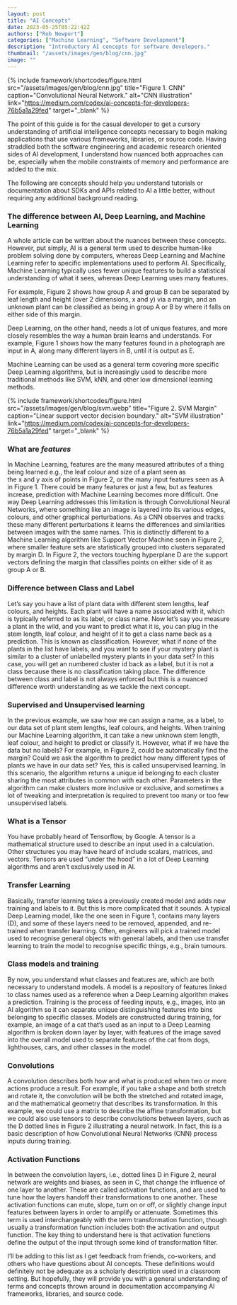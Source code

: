 ```yaml
---
layout: post
title: "AI Concepts"
date: 2023-05-25T05:22:42Z
authors: ["Rob Newport"]
categories: ["Machine Learning", "Software Development"]
description: "Introductory AI concepts for software developers."
thumbnail: "/assets/images/gen/blog/cnn.jpg"
image: ""
---
```


{% include framework/shortcodes/figure.html src="/assets/images/gen/blog/cnn.jpg" title="Figure 1. CNN" caption="Convolutional Neural Network." alt="CNN illustration" link="https://medium.com/codex/ai-concepts-for-developers-76b5a1a29fed" target="_blank" %}

The point of this guide is for the casual developer to get a cursory understanding of artificial intelligence concepts necessary to begin making applications that use various frameworks, libraries, or source code. Having straddled both the software engineering and academic research oriented sides of AI development, I understand how nuanced both approaches can be, especially when the mobile constraints of memory and performance are added to the mix.

The following are concepts should help you understand tutorials or documentation about SDKs and APIs related to AI a little better, without requiring any additional background reading.

### The difference between AI, Deep Learning, and Machine Learning

A whole article can be written about the nuances between these concepts. However, put simply, AI is a general term used to describe human-like problem solving done by computers, whereas Deep Learning and Machine Learning refer to specific implementations used to perform AI. Specifically, Machine Learning typically uses fewer unique features to build a statistical understanding of what it sees, whereas Deep Learning uses many features.

For example, Figure 2 shows how group A and group B can be separated by leaf length and height (over 2 dimensions, x and y) via a margin, and an unknown plant can be classified as being in group A or B by where it falls on either side of this margin.

Deep Learning, on the other hand, needs a lot of unique features, and more closely resembles the way a human brain learns and understands. For example, Figure 1 shows how the many features found in a photograph are input in A, along many different layers in B, until it is output as E.

Machine Learning can be used as a general term covering more specific Deep Learning algorithms, but is increasingly used to describe more traditional methods like SVM, kNN, and other low dimensional learning methods.

{% include framework/shortcodes/figure.html src="/assets/images/gen/blog/svm.webp" title="Figure 2. SVM Margin" caption="Linear support vector decision boundary." alt="SVM illustration" link="https://medium.com/codex/ai-concepts-for-developers-76b5a1a29fed" target="_blank" %}

### What are _features_

In Machine Learning, features are the many measured attributes of a thing being learned e.g., the leaf colour and size of a plant seen as the x and y axis of points in Figure 2, or the many input features seen as A in Figure 1. There could be many features or just a few, but as features increase, prediction with Machine Learning becomes more difficult. One way Deep Learning addresses this limitation is through Convolutional Neural Networks, where something like an image is layered into its various edges, colours, and other graphical perturbations. As a CNN observes and tracks these many different perturbations it learns the differences and similarities between images with the same names. This is distinctly different to a Machine Learning algorithm like Support Vector Machine seen in Figure 2, where smaller feature sets are statistically grouped into clusters separated by margin D. In Figure 2, the vectors touching hyperplane D are the support vectors defining the margin that classifies points on either side of it as group A or B.

### Difference between Class and Label

Let’s say you have a list of plant data with different stem lengths, leaf colours, and heights. Each plant will have a name associated with it, which is typically referred to as its label, or class name. Now let’s say you measure a plant in the wild, and you want to predict what it is, you can plug in the stem length, leaf colour, and height of it to get a class name back as a prediction. This is known as classification. However, what if none of the plants in the list have labels, and you want to see if your mystery plant is similar to a cluster of unlabelled mystery plants in your data set? In this case, you will get an numbered cluster id back as a label, but it is not a class because there is no classification taking place. The difference between class and label is not always enforced but this is a nuanced difference worth understanding as we tackle the next concept.

### Supervised and Unsupervised learning

In the previous example, we saw how we can assign a name, as a label, to our data set of plant stem lengths, leaf colours, and heights. When training our Machine Learning algorithm, it can take a new unknown stem length, leaf colour, and height to predict or classify it. However, what if we have the data but no labels? For example, in Figure 2, could be automatically find the margin? Could we ask the algorithm to predict how many different types of plants we have in our data set? Yes, this is called unsupervised learning. In this scenario, the algorithm returns a unique id belonging to each cluster sharing the most attributes in common with each other. Parameters in the algorithm can make clusters more inclusive or exclusive, and sometimes a lot of tweaking and interpretation is required to prevent too many or too few unsupervised labels.

### What is a Tensor

You have probably heard of Tensorflow, by Google. A tensor is a mathematical structure used to describe an input used in a calculation. Other structures you may have heard of include scalars, matrices, and vectors. Tensors are used “under the hood” in a lot of Deep Learning algorithms and aren’t exclusively used in AI.

### Transfer Learning

Basically, transfer learning takes a previously created model and adds new training and labels to it. But this is more complicated that it sounds. A typical Deep Learning model, like the one seen in Figure 1, contains many layers (D), and some of these layers need to be removed, appended, and re-trained when transfer learning. Often, engineers will pick a trained model used to recognise general objects with general labels, and then use transfer learning to train the model to recognise specific things, e.g., brain tumours.

### Class models and training

By now, you understand what classes and features are, which are both necessary to understand models. A model is a repository of features linked to class names used as a reference when a Deep Learning algorithm makes a prediction. Training is the process of feeding inputs, e.g., images, into an AI algorithm so it can separate unique distinguishing features into bins belonging to specific classes. Models are constructed during training, for example, an image of a cat that’s used as an input to a Deep Learning algorithm is broken down layer by layer, with features of the image saved into the overall model used to separate features of the cat from dogs, lighthouses, cars, and other classes in the model.

### Convolutions

A convolution describes both how and what is produced when two or more actions produce a result. For example, if you take a shape and both stretch and rotate it, the convolution will be both the stretched and rotated image, and the mathematical geometry that describes its transformation. In this example, we could use a matrix to describe the affine transformation, but we could also use tensors to describe convolutions between layers, such as the D dotted lines in Figure 2 illustrating a neural network. In fact, this is a basic description of how Convolutional Neural Networks (CNN) process inputs during training.

### Activation Functions

In between the convolution layers, i.e., dotted lines D in Figure 2, neural network are weights and biases, as seen in C, that change the influence of one layer to another. These are called activation functions, and are used to tune how the layers handoff their transformations to one another. These activation functions can mute, slope, turn on or off, or slightly change input features between layers in order to amplify or attenuate. Sometimes this term is used interchangeably with the term transformation function, though usually a transformation function includes both the activation and output function. The key thing to understand here is that activation functions define the output of the input through some kind of transformation filter.

I’ll be adding to this list as I get feedback from friends, co-workers, and others who have questions about AI concepts. These definitions would definitely not be adequate as a scholarly description used in a classroom setting. But hopefully, they will provide you with a general understanding of terms and concepts thrown around in documentation accompanying AI frameworks, libraries, and source code.


